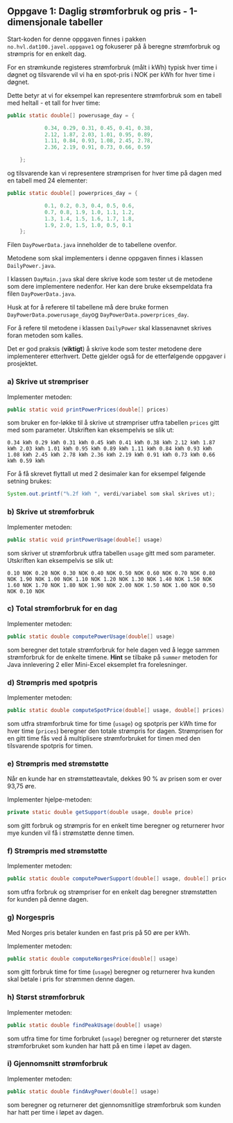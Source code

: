 ## Oppgave 1: Daglig strømforbruk og pris - 1-dimensjonale tabeller

Start-koden for denne oppgaven finnes i pakken `no.hvl.dat100.javel.oppgave1` og fokuserer på å beregne strømforbruk og strømpris for en enkelt dag.

For en strømkunde registeres strømforbruk (målt i kWh) typisk hver time i døgnet og tilsvarende vil vi ha en spot-pris i NOK per kWh for hver time i døgnet.

Dette betyr at vi for eksempel kan representere strømforbruk som en tabell med heltall - et tall for hver time:

```java
public static double[] powerusage_day = {

            0.34, 0.29, 0.31, 0.45, 0.41, 0.38,
            2.12, 1.87, 2.03, 1.01, 0.95, 0.89,
            1.11, 0.84, 0.93, 1.08, 2.45, 2.78,
            2.36, 2.19, 0.91, 0.73, 0.66, 0.59

    };
```

og tilsvarende kan vi representere strømprisen for hver time på dagen med en tabell med 24 elementer:

```java
public static double[] powerprices_day = {

            0.1, 0.2, 0.3, 0.4, 0.5, 0.6,
            0.7, 0.8, 1.9, 1.0, 1.1, 1.2,
            1.3, 1.4, 1.5, 1.6, 1.7, 1.8,
            1.9, 2.0, 1.5, 1.0, 0.5, 0.1
    };
```

Filen `DayPowerData.java` inneholder de to tabellene ovenfor.

Metodene som skal implementers i denne oppgaven finnes i klassen `DailyPower.java`. 

I klassen `DayMain.java` skal dere skrive kode som tester ut de metodene som dere implementere nedenfor. Her kan dere bruke eksempeldata fra filen `DayPowerData.java`. 

Husk at for å referere til tabellene må dere bruke formen `DayPowerData.powerusage_day`og `DayPowerData.powerprices_day`. 

For å refere til metodene i klassen `DailyPower` skal klassenavnet skrives foran metoden som kalles. 

Det er god praksis (**viktigt**) å skrive kode som tester metodene dere implementerer etterhvert. Dette gjelder også for de etterfølgende oppgaver i prosjektet.

### a) Skrive ut strømpriser

Implementer metoden:

```java
public static void printPowerPrices(double[] prices)
```

som bruker en for-løkke til å skrive ut strømpriser utfra tabellen `prices` gitt med som parameter. Utskriften kan eksempelvis se slik ut:

```
0.34 kWh 0.29 kWh 0.31 kWh 0.45 kWh 0.41 kWh 0.38 kWh 2.12 kWh 1.87 kWh 2.03 kWh 1.01 kWh 0.95 kWh 0.89 kWh 1.11 kWh 0.84 kWh 0.93 kWh 1.08 kWh 2.45 kWh 2.78 kWh 2.36 kWh 2.19 kWh 0.91 kWh 0.73 kWh 0.66 kWh 0.59 kWh
```

For å få skrevet flyttall ut med 2 desimaler kan for eksempel følgende setning brukes: 

```java
System.out.printf("%.2f kWh ", verdi/variabel som skal skrives ut);
```

### b) Skrive ut strømforbruk

Implementer metoden:

```java
public static void printPowerUsage(double[] usage)
```
som skriver ut strømforbruk utfra tabellen `usage` gitt med som parameter. Utskriften kan eksempelvis se slik ut:

```
0.10 NOK 0.20 NOK 0.30 NOK 0.40 NOK 0.50 NOK 0.60 NOK 0.70 NOK 0.80 NOK 1.90 NOK 1.00 NOK 1.10 NOK 1.20 NOK 1.30 NOK 1.40 NOK 1.50 NOK 1.60 NOK 1.70 NOK 1.80 NOK 1.90 NOK 2.00 NOK 1.50 NOK 1.00 NOK 0.50 NOK 0.10 NOK
```

### c) Total strømforbruk for en dag

Implementer metoden:

```java
public static double computePowerUsage(double[] usage)
```

som beregner det totale strømforbruk for hele dagen ved å legge sammen strømforbruk for de enkelte timene. **Hint** se tilbake på `summer` metoden for Java innlevering 2 eller Mini-Excel eksemplet fra forelesninger.

### d) Strømpris med spotpris

Implementer metoden:

```java
public static double computeSpotPrice(double[] usage, double[] prices)
```

som utfra strømforbruk time for time (`usage`) og spotpris per kWh time for hver time (`prices`) beregner den totale strømpris for dagen. Strømprisen for en gitt time fås ved å multiplisere strømforbruket for timen med den tilsvarende spotpris for timen.

### e) Strømpris med strømstøtte

Når en kunde har en strømstøtteavtale, dekkes 90 % av prisen som er over 93,75 øre.

Implementer hjelpe-metoden:

```java
private static double getSupport(double usage, double price)
```

som gitt forbruk og strømpris for en enkelt time beregner og returnerer hvor mye kunden vil få i strømstøtte denne timen.

### f) Strømpris med strømstøtte

Implementer metoden:

```java
public static double computePowerSupport(double[] usage, double[] prices)
```

som utfra forbruk og strømpriser for en enkelt dag beregner strømstøtten for kunden på denne dagen.

### g) Norgespris

Med Norges pris betaler kunden en fast pris på 50 øre per kWh. 

Implementer metoden:
```java
public static double computeNorgesPrice(double[] usage)
```

som gitt forbruk time for time (`usage`) beregner og returnerer hva kunden skal betale i pris for strømmen denne dagen.

### h) Størst strømforbruk

Implementer metoden:

```java
public static double findPeakUsage(double[] usage)
```

som utfra time for time forbruket (`usage`) beregner og returnerer det største strømforbruket som kunden har hatt på en time i løpet av dagen.

### i) Gjennomsnitt strømforbruk

Implementer metoden:

```java
public static double findAvgPower(double[] usage)
```

som beregner og returnerer det gjennomsnitlige strømforbruk som kunden har hatt per time i løpet av dagen.




